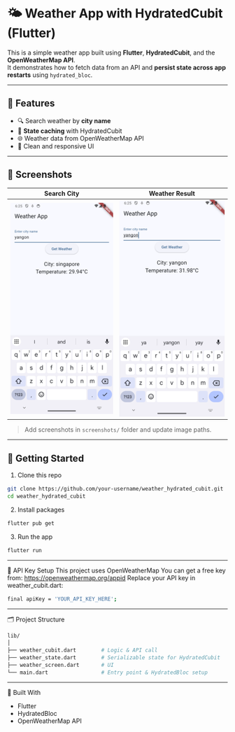 # 🌤️ Weather App with HydratedCubit (Flutter)

This is a simple weather app built using **Flutter**, **HydratedCubit**, and the **OpenWeatherMap API**.  
It demonstrates how to fetch data from an API and **persist state across app restarts** using `hydrated_bloc`.

---

## 🔧 Features

- 🔍 Search weather by **city name**
- 💾 **State caching** with HydratedCubit
- 🌐 Weather data from OpenWeatherMap API
- 📱 Clean and responsive UI

---

## 📸 Screenshots

| Search City | Weather Result |
|-------------|----------------|
| ![Search](screenshots/search.png) | ![Result](screenshots/result.png) |

> Add screenshots in `screenshots/` folder and update image paths.

---

## 🚀 Getting Started

1. Clone this repo

```bash
git clone https://github.com/your-username/weather_hydrated_cubit.git
cd weather_hydrated_cubit
```

2. Install packages
```bash
flutter pub get
```

3. Run the app
```bash
flutter run
```

---

🔑 API Key Setup
This project uses OpenWeatherMap 
You can get a free key from: https://openweathermap.org/appid
Replace your API key in weather_cubit.dart:
```bash
final apiKey = 'YOUR_API_KEY_HERE';
```

---
🗂️ Project Structure
```bash
lib/
│
├── weather_cubit.dart        # Logic & API call
├── weather_state.dart        # Serializable state for HydratedCubit
├── weather_screen.dart       # UI
└── main.dart                 # Entry point & HydratedBloc setup
```

---

🧱 Built With
- Flutter
- HydratedBloc
- OpenWeatherMap API